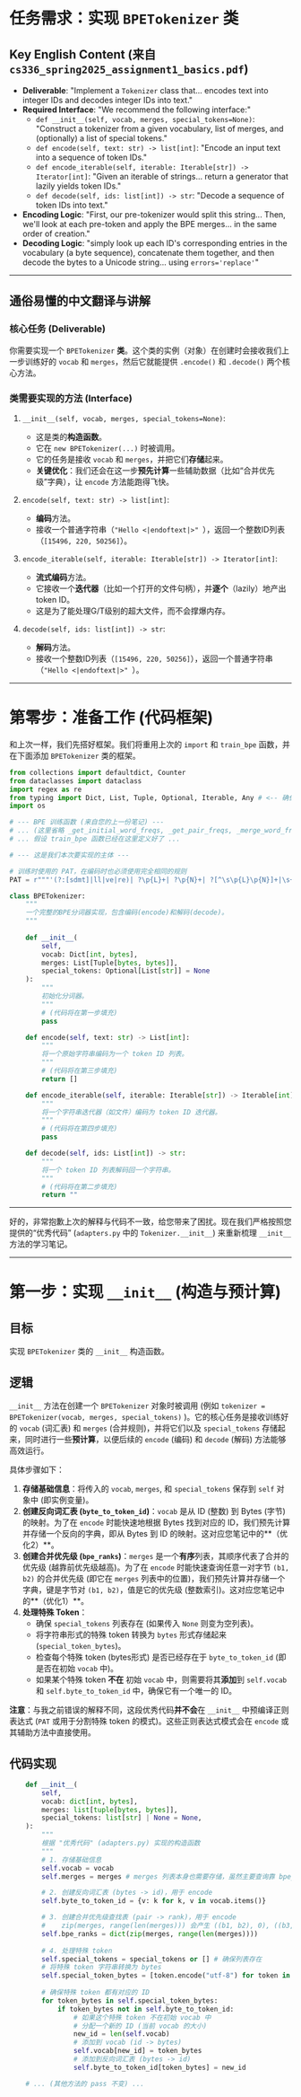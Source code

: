 # 任务需求：实现 `BPETokenizer` 类

## **Key English Content (来自 `cs336_spring2025_assignment1_basics.pdf`)**

* **Deliverable**: "Implement a `Tokenizer` class that... encodes text into integer IDs and decodes integer IDs into text."
* **Required Interface**: "We recommend the following interface:"
    * `def __init__(self, vocab, merges, special_tokens=None)`: "Construct a tokenizer from a given vocabulary, list of merges, and (optionally) a list of special tokens."
    * `def encode(self, text: str) -> list[int]`: "Encode an input text into a sequence of token IDs."
    * `def encode_iterable(self, iterable: Iterable[str]) -> Iterator[int]`: "Given an iterable of strings... return a generator that lazily yields token IDs."
    * `def decode(self, ids: list[int]) -> str`: "Decode a sequence of token IDs into text."
* **Encoding Logic**: "First, our pre-tokenizer would split this string... Then, we'll look at each pre-token and apply the BPE merges... in the same order of creation."
* **Decoding Logic**: "simply look up each ID's corresponding entries in the vocabulary (a byte sequence), concatenate them together, and then decode the bytes to a Unicode string... using `errors='replace'`"

-----

## **通俗易懂的中文翻译与讲解**

### **核心任务 (Deliverable)**

你需要实现一个 `BPETokenizer` **类**。这个类的实例（对象）在创建时会接收我们上一步训练好的 `vocab` 和 `merges`，然后它就能提供 `.encode()` 和 `.decode()` 两个核心方法。

### **类需要实现的方法 (Interface)**

1.  `__init__(self, vocab, merges, special_tokens=None)`:

    * 这是类的**构造函数**。
    * 它在 `new BPETokenizer(...)` 时被调用。
    * 它的任务是接收 `vocab` 和 `merges`，并把它们**存储**起来。
    * **关键优化**：我们还会在这一步**预先计算**一些辅助数据（比如“合并优先级”字典），让 `encode` 方法能跑得飞快。

2.  `encode(self, text: str) -> list[int]`:

    * **编码**方法。
    * 接收一个普通字符串（` "Hello <|endoftext|>"  `），返回一个整数ID列表（`[15496, 220, 50256]`）。

3.  `encode_iterable(self, iterable: Iterable[str]) -> Iterator[int]`:
    * **流式编码**方法。
    * 它接收一个**迭代器**（比如一个打开的文件句柄），并**逐个**（lazily）地产出 token ID。
    * 这是为了能处理G/T级别的超大文件，而不会撑爆内存。
    
4.  `decode(self, ids: list[int]) -> str`:
    * **解码**方法。
    * 接收一个整数ID列表（`[15496, 220, 50256]`），返回一个普通字符串（` "Hello <|endoftext|>"  `）。

-----

# 第零步：准备工作 (代码框架)

和上次一样，我们先搭好框架。我们将重用上次的 `import` 和 `train_bpe` 函数，并在下面添加 `BPETokenizer` 类的框架。

```python
from collections import defaultdict, Counter
from dataclasses import dataclass
import regex as re
from typing import Dict, List, Tuple, Optional, Iterable, Any # <-- 确保导入了 Optional, Iterable, Any
import os

# --- BPE 训练函数 (来自您的上一份笔记) ---
# ... (这里省略 _get_initial_word_freqs, _get_pair_freqs, _merge_word_freqs, train_bpe 的代码) ...
# ... 假设 train_bpe 函数已经在这里定义好了 ...

# --- 这是我们本次要实现的主体 ---

# 训练时使用的 PAT，在编码时也必须使用完全相同的规则
PAT = r"""'(?:[sdmt]|ll|ve|re)| ?\p{L}+| ?\p{N}+| ?[^\s\p{L}\p{N}]+|\s+(?!\S)|\s+"""

class BPETokenizer:
    """
    一个完整的BPE分词器实现，包含编码(encode)和解码(decode)。
    """
    
    def __init__(
        self, 
        vocab: Dict[int, bytes], 
        merges: List[Tuple[bytes, bytes]], 
        special_tokens: Optional[List[str]] = None
    ):
        """
        初始化分词器。
        """
        # (代码将在第一步填充)
        pass

    def encode(self, text: str) -> List[int]:
        """
        将一个原始字符串编码为一个 token ID 列表。
        """
        # (代码将在第三步填充)
        return []

    def encode_iterable(self, iterable: Iterable[str]) -> Iterable[int]:
        """
        将一个字符串迭代器（如文件）编码为 token ID 迭代器。
        """
        # (代码将在第四步填充)
        pass

    def decode(self, ids: List[int]) -> str:
        """
        将一个 token ID 列表解码回一个字符串。
        """
        # (代码将在第二步填充)
        return ""
```

-----

好的，非常抱歉上次的解释与代码不一致，给您带来了困扰。现在我们严格按照您提供的“优秀代码” (`adapters.py` 中的 `Tokenizer.__init__`) 来重新梳理 `__init__` 方法的学习笔记。

-----

# 第一步：实现 `__init__` (构造与预计算)

## **目标**

实现 `BPETokenizer` 类的 `__init__` 构造函数。

## **逻辑**

`__init__` 方法在创建一个 `BPETokenizer` 对象时被调用 (例如 `tokenizer = BPETokenizer(vocab, merges, special_tokens)` )。它的核心任务是接收训练好的 `vocab` (词汇表) 和 `merges` (合并规则)，并将它们以及 `special_tokens` 存储起来，同时进行一些**预计算**，以便后续的 `encode` (编码) 和 `decode` (解码) 方法能够高效运行。

具体步骤如下：

1.  **存储基础信息**：将传入的 `vocab`, `merges`, 和 `special_tokens` 保存到 `self` 对象中 (即实例变量)。
2.  **创建反向词汇表 (`byte_to_token_id`)**：`vocab` 是从 ID (整数) 到 Bytes (字节) 的映射。为了在 `encode` 时能快速地根据 Bytes 找到对应的 ID，我们预先计算并存储一个反向的字典，即从 Bytes 到 ID 的映射。这对应您笔记中的**（优化2）**。
3.  **创建合并优先级 (`bpe_ranks`)**：`merges` 是一个**有序**列表，其顺序代表了合并的优先级 (越靠前优先级越高)。为了在 `encode` 时能快速查询任意一对字节 `(b1, b2)` 的合并优先级 (即它在 `merges` 列表中的位置)，我们预先计算并存储一个字典，键是字节对 `(b1, b2)`，值是它的优先级 (整数索引)。这对应您笔记中的**（优化1）**。
4.  **处理特殊 Token**：
      * 确保 `special_tokens` 列表存在 (如果传入 `None` 则变为空列表)。
      * 将字符串形式的特殊 token 转换为 `bytes` 形式存储起来 (`special_token_bytes`)。
      * 检查每个特殊 token (bytes形式) 是否已经存在于 `byte_to_token_id` (即是否在初始 `vocab` 中)。
      * 如果某个特殊 token **不在** 初始 `vocab` 中，则需要将其**添加**到 `self.vocab` 和 `self.byte_to_token_id` 中，确保它有一个唯一的 ID。

**注意**：与我之前错误的解释不同，这段优秀代码**并不会**在 `__init__` 中预编译正则表达式 (`PAT` 或用于分割特殊 token 的模式)。这些正则表达式模式会在 `encode` 或其辅助方法中直接使用。

## **代码实现**

```python
    def __init__(
        self,
        vocab: dict[int, bytes],
        merges: list[tuple[bytes, bytes]],
        special_tokens: list[str] | None = None,
    ):
        """
        根据 "优秀代码" (adapters.py) 实现的构造函数
        """
        # 1. 存储基础信息
        self.vocab = vocab
        self.merges = merges # merges 列表本身也需要存储，虽然主要查询靠 bpe_ranks

        # 2. 创建反向词汇表 (bytes -> id)，用于 encode
        self.byte_to_token_id = {v: k for k, v in vocab.items()}

        # 3. 创建合并优先级查找表 (pair -> rank)，用于 encode
        #    zip(merges, range(len(merges))) 会产生 ((b1, b2), 0), ((b3, b4), 1), ...
        self.bpe_ranks = dict(zip(merges, range(len(merges))))
            
        # 4. 处理特殊 token
        self.special_tokens = special_tokens or [] # 确保列表存在
        # 将特殊 token 字符串转换为 bytes
        self.special_token_bytes = [token.encode("utf-8") for token in self.special_tokens]
        
        # 确保特殊 token 都有对应的 ID
        for token_bytes in self.special_token_bytes:
            if token_bytes not in self.byte_to_token_id:
                # 如果这个特殊 token 不在初始 vocab 中
                # 分配一个新的 ID (当前 vocab 的大小)
                new_id = len(self.vocab)
                # 添加到 vocab (id -> bytes)
                self.vocab[new_id] = token_bytes
                # 添加到反向词汇表 (bytes -> id)
                self.byte_to_token_id[token_bytes] = new_id

    # ... (其他方法的 pass 不变) ...
```



